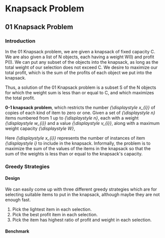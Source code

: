 # Knapsack Problem

## 01 Knapsack Problem

### Introduction

In the 01 Knapsack problem, we are given a knapsack of fixed capacity C. We are also given a list of N objects, each having a weight W(I) and profit P(I). We can put any subset of the objects into the knapsack, as long as the total weight of our selection does not exceed C. We desire to maximize our total profit, which is the sum of the profits of each object we put into the knapsack.

Thus, a solution of the 01 Knapsack problem is a subset S of the N objects for which the weight sum is less than or equal to C, and which maximizes the total profit.

**0-1 knapsack problem**, which restricts the number *{\displaystyle x_{i}}* of copies of each kind of item to zero or one. Given a set of *{\displaystyle n}* items numbered from 1 up to *{\displaystyle n}*, each with a weight *{\displaystyle w_{i}}* and a value *{\displaystyle v_{i}}*, along with a maximum weight capacity *{\displaystyle W}*,



Here *{\displaystyle x_{i}}* represents the number of instances of item *{\displaystyle i}* to include in the knapsack. Informally, the problem is to maximize the sum of the values of the items in the knapsack so that the sum of the weights is less than or equal to the knapsack's capacity.

### Greedy Strategies

#### Design

We can easily come up with three different greedy strategies which are for selecting suitable items to put in the knapsack, although maybe they are not enough fast.

1. Pick the lightest item in each selection.
2. Pick the best profit item in each selection.
3. Pick the item has highest ratio of profit and weight in each selection.

#### Benchmark

